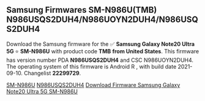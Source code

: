 <h2>Samsung Firmwares SM-N986U(TMB) N986USQS2DUH4/N986UOYN2DUH4/N986USQS2DUH4</h2>
Download the Samsung firmware for the ✅ <strong>Samsung Galaxy Note20 Ultra 5G </strong> ⭐ <strong>SM-N986U</strong> with product code <strong>TMB</strong> <strong> from United States</strong>. This firmware has version number PDA <strong>N986USQS2DUH4</strong> and CSC N986UOYN2DUH4. The operating system of this firmware is Android R , with build date 2021-09-10. Changelist <strong>22299729</strong>.


[SM-N986U](https://samfirm.shop/samsung/model/SM-N986U)
[N986USQS2DUH4](https://samfirm.shop/samsung/pda/N986USQS2DUH4)
[Download Firmware Samsung Galaxy Note20 Ultra 5G SM-N986U](https://samfirm.shop/samsung/firmware/455113)
